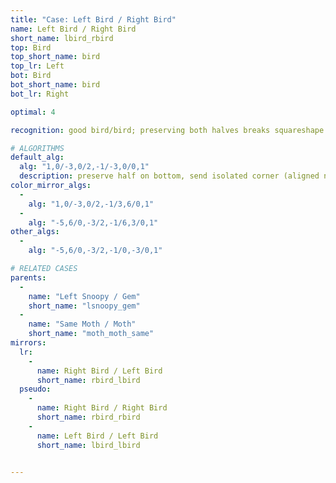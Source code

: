 ```yaml
---
title: "Case: Left Bird / Right Bird"
name: Left Bird / Right Bird
short_name: lbird_rbird
top: Bird
top_short_name: bird
top_lr: Left
bot: Bird
bot_short_name: bird
bot_lr: Right

optimal: 4

recognition: good bird/bird; preserving both halves breaks squareshape

# ALGORITHMS
default_alg:
  alg: "1,0/-3,0/2,-1/-3,0/0,1"
  description: preserve half on bottom, send isolated corner (aligned next to slice) to form snoopy/gem
color_mirror_algs:
  -
    alg: "1,0/-3,0/2,-1/3,6/0,1"
  -
    alg: "-5,6/0,-3/2,-1/6,3/0,1"
other_algs:
  -
    alg: "-5,6/0,-3/2,-1/0,-3/0,1"

# RELATED CASES
parents:
  -
    name: "Left Snoopy / Gem"
    short_name: "lsnoopy_gem"
  -
    name: "Same Moth / Moth"
    short_name: "moth_moth_same"
mirrors:
  lr:
    -
      name: Right Bird / Left Bird
      short_name: rbird_lbird
  pseudo:
    -
      name: Right Bird / Right Bird
      short_name: rbird_rbird
    -
      name: Left Bird / Left Bird
      short_name: lbird_lbird


---
```


